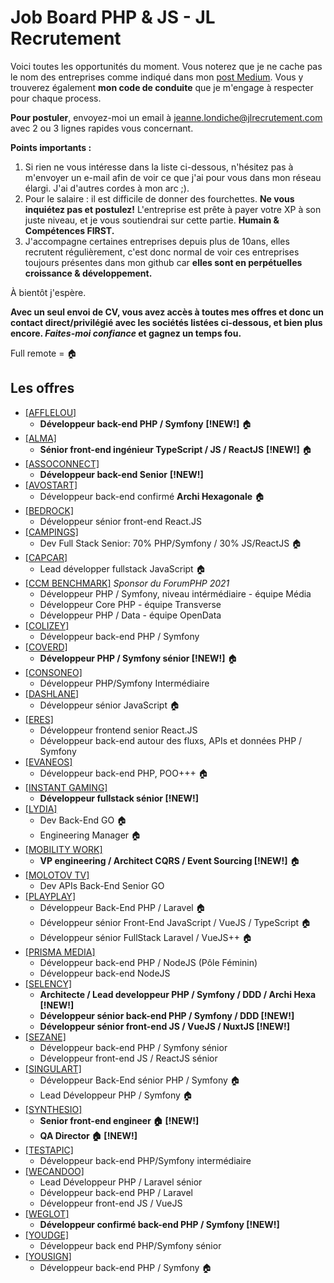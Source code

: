 # Job Board PHP & JS - JL Recrutement

Voici toutes les opportunités du moment. Vous noterez que je ne cache pas le nom des entreprises comme indiqué dans mon <a href="https://medium.com/@jlondiche/jarr%C3%AAte-le-recrutement-propri%C3%A9taire-je-d%C3%A9marre-l-open-source-6e33463aec9">post Medium</a>. Vous y trouverez également **mon code de conduite** que je m'engage à respecter pour chaque process.

**Pour postuler**, envoyez-moi un email à <a href="mailto:jeanne.londiche@jlrecrutement.com">jeanne.londiche@jlrecrutement.com</a> avec 2 ou 3 lignes rapides vous concernant.

**Points importants :** 
1. Si rien ne vous intéresse dans la liste ci-dessous, n'hésitez pas à m'envoyer un e-mail afin de voir ce que j'ai pour vous dans mon réseau élargi. J'ai d'autres cordes à mon arc ;).
2. Pour le salaire : il est difficile de donner des fourchettes. **Ne vous inquiétez pas et postulez!** L'entreprise est prête à payer votre XP à son juste niveau, et je vous soutiendrai sur cette partie. **Humain & Compétences FIRST.**
3. J'accompagne certaines entreprises depuis plus de 10ans, elles recrutent régulièrement, c'est donc normal de voir ces entreprises toujours présentes dans mon github car **elles sont en perpétuelles croissance & développement.**


À bientôt j'espère.

**Avec un seul envoi de CV, vous avez accès à toutes mes offres et donc un contact direct/privilégié avec les sociétés listées ci-dessous, et bien plus encore. _Faites-moi confiance_ et gagnez un temps fou.**

Full remote = 🏠

## Les offres

- <a href="https://github.com/jlondiche/job-board-php/blob/master/AFFLELOU.md">[AFFLELOU]</a> 
	- **Développeur back-end PHP / Symfony** **[!NEW!]** 🏠
- <a href="https://github.com/jlondiche/job-board-php/blob/master/ALMA.md">[ALMA]</a> 
	- **Sénior front-end ingénieur TypeScript / JS / ReactJS** **[!NEW!]** 🏠
- <a href="https://github.com/jlondiche/job-board-php/blob/master/ASSOCONNECT.md">[ASSOCONNECT]</a> 
	- **Développeur back-end Senior** **[!NEW!]**
- <a href="https://github.com/jlondiche/job-board-php/blob/master/AVOSTART.md">[AVOSTART]</a> 
	- Développeur back-end confirmé **Archi Hexagonale** 🏠
- <a href="https://github.com/jlondiche/job-board-php/blob/master/BEDROCK.md">[BEDROCK]</a> 
	- Développeur sénior front-end React.JS
- <a href="https://github.com/jlondiche/job-board-php/blob/master/CAMPINGS.md">[CAMPINGS]</a> 
	- Dev Full Stack Senior: 70% PHP/Symfony / 30% JS/ReactJS 🏠
- <a href="https://github.com/jlondiche/job-board-php/blob/master/CAPCAR.md">[CAPCAR]</a> 
	- Lead développer fullstack JavaScript 🏠
- <a href="https://github.com/jlondiche/job-board-php/blob/master/CCM%20BENCHMARK.md">[CCM BENCHMARK]</a> *Sponsor du ForumPHP 2021*
	- Développeur PHP / Symfony, niveau intérmédiaire - équipe Média
	- Développeur Core PHP - équipe Transverse
	- Développeur PHP / Data - équipe OpenData
- <a href="https://github.com/jlondiche/job-board-php/blob/master/COLIZEY.md">[COLIZEY]</a> 
	- Développeur back-end PHP / Symfony
- <a href="https://github.com/jlondiche/job-board-php/blob/master/COVERD.md">[COVERD]</a> 
	- **Développeur PHP / Symfony sénior [!NEW!]** 🏠
- <a href="https://github.com/jlondiche/job-board-php/blob/master/CONSONEO.md">[CONSONEO]</a> 
	- Développeur PHP/Symfony Intermédiaire 
- <a href="https://github.com/jlondiche/job-board-php/blob/master/DASHLANE.md">[DASHLANE]</a> 
	- Développeur sénior JavaScript 🏠
- <a href="https://github.com/jlondiche/job-board-php/blob/master/ERES.md">[ERES]</a> 
	- Développeur frontend senior React.JS 
 	- Développeur back-end autour des fluxs, APIs et données PHP / Symfony
- <a href="https://github.com/jlondiche/job-board-php/blob/master/EVANEOS.md">[EVANEOS]</a> 
	- Développeur back-end PHP, POO+++ 🏠
- <a href="https://github.com/jlondiche/job-board-php/blob/master/INSTANT%20GAMING.md">[INSTANT GAMING]</a>  
	- **Développeur fullstack sénior [!NEW!]**
- <a href="https://github.com/jlondiche/job-board-php/blob/master/LYDIA.md">[LYDIA]</a> 
	- Dev Back-End GO 🏠
	- Engineering Manager 🏠
- <a href="https://github.com/jlondiche/job-board-php/blob/master/MOBILITY%20WORK.md">[MOBILITY WORK]</a> 
	- **VP engineering / Architect CQRS / Event Sourcing [!NEW!]** 🏠
- <a href="https://github.com/jlondiche/job-board-php/blob/master/MOLOTOV%20TV.md">[MOLOTOV TV]</a> 
	- Dev APIs Back-End Senior GO
- <a href="https://github.com/jlondiche/job-board-php/blob/master/PlayPlay.md">[PLAYPLAY]</a> 
	- Développeur Back-End PHP / Laravel 🏠
	- Développeur sénior Front-End JavaScript / VueJS / TypeScript 🏠
	- Développeur sénior FullStack Laravel / VueJS++ 🏠
- <a href="https://github.com/jlondiche/job-board-php/blob/master/PRISMAMEDIA.md">[PRISMA MEDIA]</a> 
    - Développeur back-end PHP / NodeJS (Pôle Féminin)
    - Développeur back-end NodeJS
- <a href="https://github.com/jlondiche/job-board-php/blob/master/SELENCY.md">[SELENCY]</a>    
	- **Architecte / Lead developpeur PHP / Symfony / DDD / Archi Hexa [!NEW!]**
	- **Développeur sénior back-end PHP / Symfony / DDD [!NEW!]** 
	- **Développeur sénior front-end JS / VueJS / NuxtJS [!NEW!]** 
- <a href="https://github.com/jlondiche/job-board-php/blob/master/SEZANE.md">[SEZANE]</a> 
	- Développeur back-end PHP / Symfony sénior
	- Développeur front-end JS / ReactJS sénior
- <a href="https://github.com/jlondiche/job-board-php/blob/master/SINGULART.md">[SINGULART]</a> 
	- Développeur Back-End sénior PHP / Symfony 🏠
	- Lead Développeur PHP / Symfony 🏠
- <a href="https://github.com/jlondiche/job-board-php/blob/master/SYNTHESIO.md">[SYNTHESIO]</a> 
	- **Senior front-end engineer 🏠	[!NEW!]** 
	- **QA Director 🏠	[!NEW!]** 
- <a href="https://github.com/jlondiche/job-board-php/blob/master/TESTAPIC.md">[TESTAPIC]</a> 
	- Développeur back-end PHP/Symfony intermédiaire 
- <a href="https://github.com/jlondiche/job-board-php/blob/master/WECANDOO.md">[WECANDOO]</a> 
	- Lead Développeur PHP / Laravel sénior
	- Développeur back-end PHP / Laravel
	- Développeur front-end JS / VueJS
- <a href="https://github.com/jlondiche/job-board-php/blob/master/WEGLOT.md">[WEGLOT]</a> 
	- **Développeur confirmé back-end PHP / Symfony [!NEW!]**
- <a href="https://github.com/jlondiche/job-board-php/blob/master/YOUDGE.md">[YOUDGE]</a> 	
	- Développeur back end PHP/Symfony sénior
- <a href="https://github.com/jlondiche/job-board-php/blob/master/YOUSIGN.md">[YOUSIGN]</a> 
	- Développeur back-end PHP / Symfony 🏠

